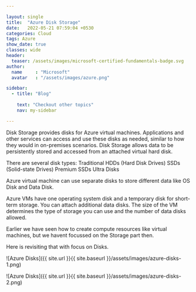 ```yaml
---

layout: single
title:  "Azure Disk Storage"
date:   2022-05-21 07:59:04 +0530
categories: Cloud
tags: Azure
show_date: true
classes: wide
header:
  teaser: /assets/images/microsoft-certified-fundamentals-badge.svg
author:
  name     : "Microsoft"
  avatar   : "/assets/images/azure.png"

sidebar:
  - title: "Blog"
   
    text: "Checkout other topics"
    nav: my-sidebar

---
```

Disk Storage provides disks for Azure virtual machines. Applications and other services can access and use these disks as needed, similar to how they would in on-premises scenarios. Disk Storage allows data to be persistently stored and accessed from an attached virtual hard disk.

There are several disk types:
Traditional HDDs (Hard Disk Drives)
SSDs (Solid-state Drives)
Premium SSDs
Ultra Disks


Azure virtual machine can use separate disks to store different data like OS Disk and Data Disk.

Azure VMs have one operating system disk and a temporary disk for short-term storage. You can attach additional data disks. The size of the VM determines the type of storage you can use and the number of data disks allowed.

Earlier we have seen how to create compute resources like virtual machines, but we havent focussed on the Storage part then.

Here is revisiting that with focus on Disks.

![Azure Disks]({{ site.url }}{{ site.baseurl }}/assets/images/azure-disks-1.png)


![Azure Disks]({{ site.url }}{{ site.baseurl }}/assets/images/azure-disks-2.png)